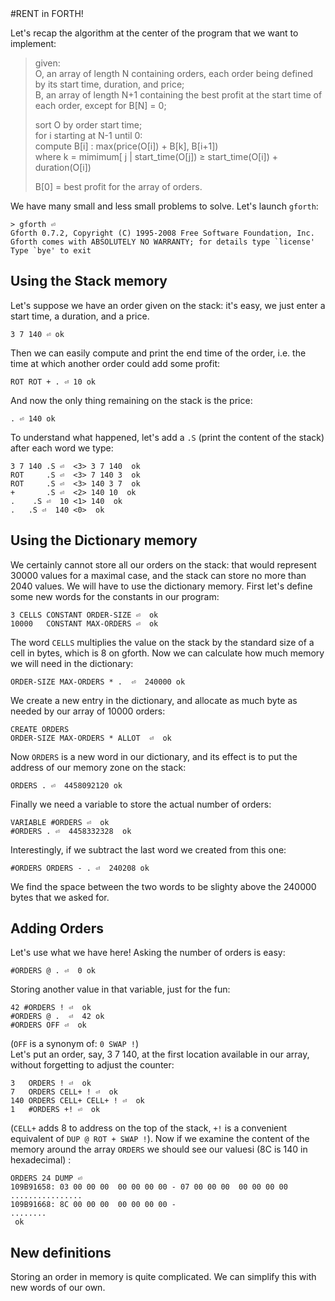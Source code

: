 
<link rel="stylesheet" href="./story.css">
#RENT in FORTH!

Let's recap the algorithm at the center of the program that we want to implement:
> given:<br>
>    O, an array of length N containing orders, each order being defined by its start time, duration, and price;<br>
>    B, an array of length N+1 containing the best profit at the start time of each order, except for B[N] = 0;<br>
> 
> sort O by order start time;<br>
> for i starting at N-1 until 0:<br>
>   compute B[i] : max(price(O[i]) + B[k], B[i+1])<br>
>   where k = mimimum[ j | start_time(O[j]) ≥ start_time(O[i]) + duration(O[i])
>
> B[0] = best profit for the array of orders.

We have many small and less small problems to solve. Let's launch `gforth`:

    > gforth ⏎
    Gforth 0.7.2, Copyright (C) 1995-2008 Free Software Foundation, Inc.
    Gforth comes with ABSOLUTELY NO WARRANTY; for details type `license'
    Type `bye' to exit


## Using the Stack memory

Let's suppose we have an order given on the stack: it's easy, we just enter a start time, a duration, and a price.

    3 7 140 ⏎ ok

Then we can easily compute and print the end time of the order, i.e. the time at which another order could add some profit:

    ROT ROT + . ⏎ 10 ok

And now the only thing remaining on the stack is the price:

    . ⏎ 140 ok

To understand what happened, let's add a `.S` (print the content of the stack) after each word we type:  

    3 7 140 .S ⏎  <3> 3 7 140  ok
    ROT     .S ⏎  <3> 7 140 3  ok
    ROT     .S ⏎  <3> 140 3 7  ok
    +       .S ⏎  <2> 140 10  ok
    .    .S ⏎  10 <1> 140  ok
    .   .S ⏎  140 <0>  ok

## Using the Dictionary memory

We certainly cannot store all our orders on the stack: that would represent 30000 values for a maximal case, and the stack can store no more than 2040 values. We will have to use the dictionary memory. First let's define some new words for the constants in our program:

    3 CELLS CONSTANT ORDER-SIZE ⏎  ok
    10000   CONSTANT MAX-ORDERS ⏎  ok

The word `CELLS` multiplies the value on the stack by the standard size of a cell in bytes, which is 8 on gforth. Now we can calculate how much memory we will need in the dictionary:

    ORDER-SIZE MAX-ORDERS * .  ⏎  240000 ok

We create a new entry in the dictionary, and allocate as much byte as needed by our array of 10000 orders:

    CREATE ORDERS
    ORDER-SIZE MAX-ORDERS * ALLOT  ⏎  ok

Now `ORDERS` is a new word in our dictionary, and its effect is to put the address of our memory zone on the stack:

    ORDERS . ⏎  4458092120 ok

Finally we need a variable to store the actual number of orders:

    VARIABLE #ORDERS ⏎  ok
    #ORDERS . ⏎  4458332328  ok

Interestingly, if we subtract the last word we created from this one:

    #ORDERS ORDERS - . ⏎  240208 ok

We find the space between the two words to be slighty above the 240000 bytes that we asked for.

## Adding Orders 

Let's use what we have here! Asking the number of orders is easy:

    #ORDERS @ . ⏎  0 ok

Storing another value in that variable, just for the fun:

    42 #ORDERS ! ⏎  ok
    #ORDERS @ .  ⏎  42 ok
    #ORDERS OFF ⏎  ok

(`OFF` is a synonym of: `0 SWAP !`)<br>
Let's put an order, say, 3 7 140, at the first location available in our array, without forgetting to adjust the counter:

    3   ORDERS ! ⏎  ok
    7   ORDERS CELL+ ! ⏎  ok
    140 ORDERS CELL+ CELL+ ! ⏎  ok
    1   #ORDERS +! ⏎  ok

(`CELL+` adds 8 to address on the top of the stack, `+!` is a convenient equivalent of `DUP @ ROT + SWAP !`). Now if we examine the content of the memory around the array `ORDERS` we should see our valuesi (8C is 140 in hexadecimal) :

    ORDERS 24 DUMP ⏎
    109B91658: 03 00 00 00  00 00 00 00 - 07 00 00 00  00 00 00 00  ................
    109B91668: 8C 00 00 00  00 00 00 00 -                           ........
     ok

## New definitions

Storing an order in memory is quite complicated. We can simplify this with new words of our own. 


